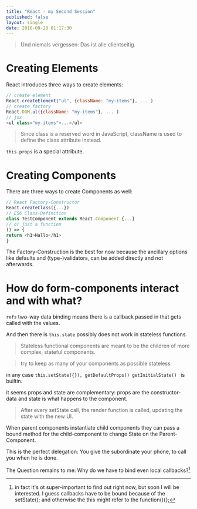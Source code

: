 ```yaml
---
title: "React - my Second Session"
published: false
layout: single
date: 2016-09-28 01:17:30
---
```


> Und niemals vergessen: Das ist alle clientseitig.


# Creating Elements #

React introduces three ways to create elements:

``` javascript
// create element
React.createElement("ul", {className: "my-items"}, ... )
// create factory
React.DOM.ul({className: "my-items"}, ... )
// jsx
<ul class="my-items">...</ul>
```

> Since class is a reserved word in JavaScript, className is used to define the class attribute instead.

`this.props` is a special attribute.

# Creating Components #

There are three ways to create Components as well:


``` javascript
// React Factory-Constructor
React.createClass({...})
// ES6 Class-Definition
class TestComponent extends React.Component {...}
// or just a function
() => {
return <h1>Hallo</h1>
}
```

The Factory-Construction is the best for now because the ancillary options like defaults and (type-)validators, can be added directly and not afterwards.


# How do form-components interact and with what? #


`refs` two-way data binding means there is a callback passed in that gets called with the values.

And then there is `this.state` possibly does not work in stateless functions.

> Stateless functional components are meant to be the children of more complex, stateful components.



> try to keep as many of your components as possible stateless

in any case `this.setState({}), getDefaultProps() getInitialState() ` is builtin.

it seems props and state are complementary: props are the constructor-data and state is what happens to the component.



> After every setState call, the render function is called, updating the state with the new UI.



When parent components instantiate child components they can pass a bound method for the child-component to change State on the Parent-Component.

This is the perfect delegation: You give the subordinate your phone, to call you when he is done.

The Question remains to me: Why do we have to bind even local callbacks?[^1]












[^1]: in fact it's ot super-important to find out right now, but soon I will be interested. I guess callbacks have to be bound because of the setState(); and otherwise the this might refer to the function(){};
